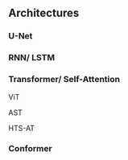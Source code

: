 ## Architectures

### U-Net

### RNN/ LSTM

### Transformer/ Self-Attention

ViT

AST

HTS-AT

### Conformer
